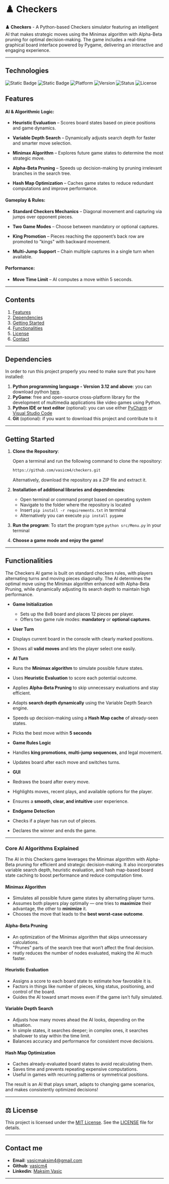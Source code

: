 # ♟️ Checkers
**♟️ Checkers** - A Python-based Checkers simulator featuring an intelligent AI that makes strategic moves using the Minimax algorithm with Alpha-Beta pruning for optimal decision-making. The game includes a real-time graphical board interface powered by Pygame, delivering an interactive and engaging experience.


***
## Technologies
![Static Badge](https://img.shields.io/badge/python-3.12%2B-blue)
![Static Badge](https://img.shields.io/badge/library-pygame-green)
![Platform](https://img.shields.io/badge/Platform-Windows_|_Linux_|_MacOS-lightgrey?style=flat-square)
![Version](https://img.shields.io/badge/Version-1.0-brightgreen?style=flat-square)
![Status](https://img.shields.io/badge/Status-Active-brightgreen?style=flat-square)
![License](https://img.shields.io/badge/License-MIT-blue?style=flat-square)

<a name="features"><a/>
## Features
#### AI & Algorithmic Logic:
 - **Heuristic Evaluation** – Scores board states based on piece positions and game dynamics.

 - **Variable Depth Search** – Dynamically adjusts search depth for faster and smarter move selection.

 - **Minimax Algorithm** – Explores future game states to determine the most strategic move.

 - **Alpha-Beta Pruning** – Speeds up decision-making by pruning irrelevant branches in the search tree.

 - **Hash Map Optimization** – Caches game states to reduce redundant computations and improve performance.

#### Gameplay & Rules:
- **Standard Checkers Mechanics** – Diagonal movement and capturing via jumps over opponent pieces.

- **Two Game Modes** – Choose between mandatory or optional captures.

- **King Promotion** – Pieces reaching the opponent’s back row are promoted to "kings" with backward movement.

- **Multi-Jump Support** – Chain multiple captures in a single turn when available.

#### Performance: 
- **Move Time Limit** – AI computes a move within 5 seconds.


***
## Contents
1. [Features](#features)
2. [Dependencies](#dependencies)
3. [Getting Started](#start)
4. [Functionalities](#functionalities)
4. [License](#license)
5. [Contact](#contact)

***
<a name="dependencies"><a/>
## Dependencies
In order to run this project properly you need to make sure that you have installed:
1. **Python programming language - Version 3.12 and above**: you can download python [here](https://www.python.org/downloads/).
2. **PyGame**: free and open-source cross-platform library for the development of multimedia applications like video games using Python.
4. **Python IDE or text editor** (optional): you can use either [PyCharm](https://www.jetbrains.com/pycharm/) or [Visual Studio Code](https://code.visualstudio.com/)
5. **Git** (optional): if you want to download this project and contribute to it

***
<a name="start"><a/>
## Getting Started

1. **Clone the Repository**:
   
    Open a terminal and run the following command to clone the repository:


   ```bash
   https://github.com/vasicm4/checkers.git
    ```
    Alternatively, download the repository as a ZIP file and extract it.

2. **Installation of additional libraries and dependencies**:
    - Open terminal or command prompt based on operating system
    - Navigate to the folder where the repository is located
    - Insert `pip install -r requirements.txt` in terminal
    - Alternatively you can execute `pip install pygame`

3. **Run the program**:
    To start the program type `python src/Menu.py` in your terminal


4. **Choose a game mode and enjoy the game!**

    
***
<a name="functionalities"><a/>
## Functionalities

The Checkers AI game is built on standard checkers rules, with players alternating turns and moving pieces diagonally. The AI determines the optimal move using the Minimax algorithm enhanced with Alpha-Beta Pruning, while dynamically adjusting its search depth to maintain high performance.

- **Game Initialization**
  - Sets up the 8x8 board and places 12 pieces per player.
  - Offers two game rule modes: **mandatory** or **optional captures**.

-  **User Turn**
  - Displays current board in the console with clearly marked positions.
  - Shows all **valid moves** and lets the player select one easily.

-  **AI Turn**
  - Runs the **Minimax algorithm** to simulate possible future states.
  - Uses **Heuristic Evaluation** to score each potential outcome.
  - Applies **Alpha-Beta Pruning** to skip unnecessary evaluations and stay efficient.
  - Adapts **search depth dynamically** using the Variable Depth Search engine.
  - Speeds up decision-making using a **Hash Map cache** of already-seen states.
  - Picks the best move within **5 seconds**

-  **Game Rules Logic**
  - Handles **king promotions**, **multi-jump sequences**, and legal movement.
  - Updates board after each move and switches turns.

-  **GUI**
  - Redraws the board after every move.
  - Highlights moves, recent plays, and available options for the player.
  - Ensures a **smooth, clear, and intuitive** user experience.

-  **Endgame Detection**
  - Checks if a player has run out of pieces.
  - Declares the winner and ends the game.
---

###  Core AI Algorithms Explained

The AI in this Checkers game leverages the Minimax algorithm with Alpha-Beta pruning for efficient and strategic decision-making. It also incorporates variable search depth, heuristic evaluation, and hash map-based board state caching to boost performance and reduce computation time.

####  **Minimax Algorithm**
- Simulates all possible future game states by alternating player turns.
- Assumes both players play optimally — one tries to **maximize** their advantage, the other to **minimize** it.
- Chooses the move that leads to the **best worst-case outcome**.

####  **Alpha-Beta Pruning**
- An optimization of the Minimax algorithm that skips unnecessary calculations.
- "Prunes" parts of the search tree that won’t affect the final decision.
- reatly reduces the number of nodes evaluated, making the AI much faster.

####  **Heuristic Evaluation**
- Assigns a score to each board state to estimate how favorable it is.
- Factors in things like number of pieces, king status, positioning, and control of the board.
- Guides the AI toward smart moves even if the game isn't fully simulated.

####  **Variable Depth Search**
- Adjusts how many moves ahead the AI looks, depending on the situation.
- In simple states, it searches deeper; in complex ones, it searches shallower to stay within the time limit.
- Balances accuracy and performance for consistent move decisions.

####  **Hash Map Optimization**
- Caches already-evaluated board states to avoid recalculating them.
- Saves time and prevents repeating expensive computations.
- Useful in games with recurring patterns or symmetrical positions.


 The result is an AI that plays smart, adapts to changing game scenarios, and makes consistently optimized decisions!

***
<a name="license"><a/>
## ⚖ License
This project is licensed under the [MIT License](./LICENSE). See the [LICENSE](./LICENSE) file for details.

***
<a name="contact"><a/>
##  Contact me

 - **Email**: [vasicmaksim4@gmail.com](mailto:vasicmaksim4@gmail.com)
 - **Github**: [vasicm4](https://github.com/vasicm4)
 - **Linkedin**: [Maksim Vasic](https://rs.linkedin.com/in/maksim-vasi%C4%87-514b11327)
***
